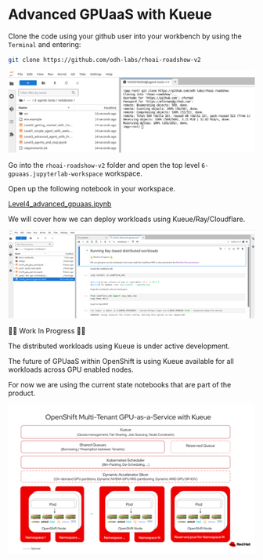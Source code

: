# Advanced GPUaaS with Kueue

Clone the code using your github user into your workbench by using the `Terminal` and entering:

```bash
git clone https://github.com/odh-labs/rhoai-roadshow-v2
```

![images/clone-code.png](images/clone-code.png)

Go into the `rhoai-roadshow-v2` folder and open the top level `6-gpuaas.jupyterlab-workspace` workspace.

Open up the following notebook in your workspace.

<a href="https://github.com/odh-labs/rhoai-roadshow-v2/blob/main/docs/6-gpuaas/notebooks/Level4_advanced_gpuaas.ipynb" target="_blank">Level4_advanced_gpuaas.ipynb</a>

We will cover how we can deploy workloads using Kueue/Ray/Cloudflare.

![images/level4-advanced-gpuaas.png](images/level4-advanced-gpuaas.png)

👷‍♂️ Work In Progress 👷‍♂️

The distributed workloads using Kueue is under active development.

The future of GPUaaS within OpenShift is using Kueue available for all workloads across GPU enabled nodes.

For now we are using the current state notebooks that are part of the product.

![images/ocp-gpu-multitenant.png](images/ocp-gpu-multitenant.png)

